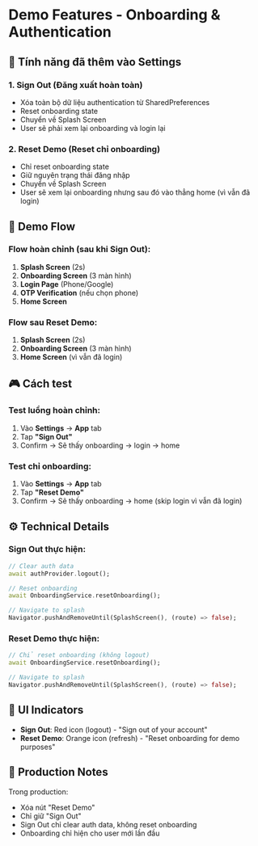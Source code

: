 # Demo Features - Onboarding & Authentication

## 🎯 Tính năng đã thêm vào Settings

### 1. **Sign Out** (Đăng xuất hoàn toàn)
- Xóa toàn bộ dữ liệu authentication từ SharedPreferences
- Reset onboarding state
- Chuyển về Splash Screen
- User sẽ phải xem lại onboarding và login lại

### 2. **Reset Demo** (Reset chỉ onboarding)
- Chỉ reset onboarding state
- Giữ nguyên trạng thái đăng nhập
- Chuyển về Splash Screen
- User sẽ xem lại onboarding nhưng sau đó vào thẳng home (vì vẫn đã login)

## 🔄 Demo Flow

### Flow hoàn chỉnh (sau khi Sign Out):
1. **Splash Screen** (2s)
2. **Onboarding Screen** (3 màn hình)
3. **Login Page** (Phone/Google)
4. **OTP Verification** (nếu chọn phone)
5. **Home Screen**

### Flow sau Reset Demo:
1. **Splash Screen** (2s) 
2. **Onboarding Screen** (3 màn hình)
3. **Home Screen** (vì vẫn đã login)

## 🎮 Cách test

### Test luồng hoàn chỉnh:
1. Vào **Settings** → **App** tab
2. Tap **"Sign Out"**
3. Confirm → Sẽ thấy onboarding → login → home

### Test chỉ onboarding:
1. Vào **Settings** → **App** tab  
2. Tap **"Reset Demo"**
3. Confirm → Sẽ thấy onboarding → home (skip login vì vẫn đã login)

## ⚙️ Technical Details

### Sign Out thực hiện:
```dart
// Clear auth data
await authProvider.logout();

// Reset onboarding
await OnboardingService.resetOnboarding();

// Navigate to splash
Navigator.pushAndRemoveUntil(SplashScreen(), (route) => false);
```

### Reset Demo thực hiện:
```dart
// Chỉ reset onboarding (không logout)
await OnboardingService.resetOnboarding();

// Navigate to splash
Navigator.pushAndRemoveUntil(SplashScreen(), (route) => false);
```

## 📱 UI Indicators

- **Sign Out**: Red icon (logout) - "Sign out of your account"
- **Reset Demo**: Orange icon (refresh) - "Reset onboarding for demo purposes"

## 🚀 Production Notes

Trong production:
- Xóa nút "Reset Demo" 
- Chỉ giữ "Sign Out"
- Sign Out chỉ clear auth data, không reset onboarding
- Onboarding chỉ hiện cho user mới lần đầu